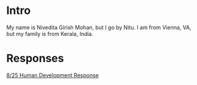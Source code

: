 # Intro

My name is Nivedita Girish Mohan, but I go by Nitu. I am from Vienna, VA, but my family is from Kerala, India. 

# Responses

[8/25 Human Development Response](Blumenstock.md)
